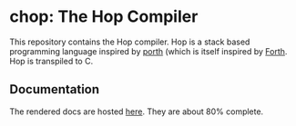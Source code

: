 # chop: The Hop Compiler

This repository contains the Hop compiler. Hop is a stack based
programming language inspired by [porth](https://gitlab.com/tsoding/porth)
(which is itself inspired by [Forth](https://en.wikipedia.org/wiki/Forth_(programming_language)).
Hop is transpiled to C.

## Documentation

The rendered docs are hosted [here](https://hadrian-reppas.github.io/hop).
They are about 80% complete.
